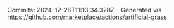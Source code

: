 Commits: 2024-12-28T11:13:34.328Z - Generated via https://github.com/marketplace/actions/artificial-grass
<br>
